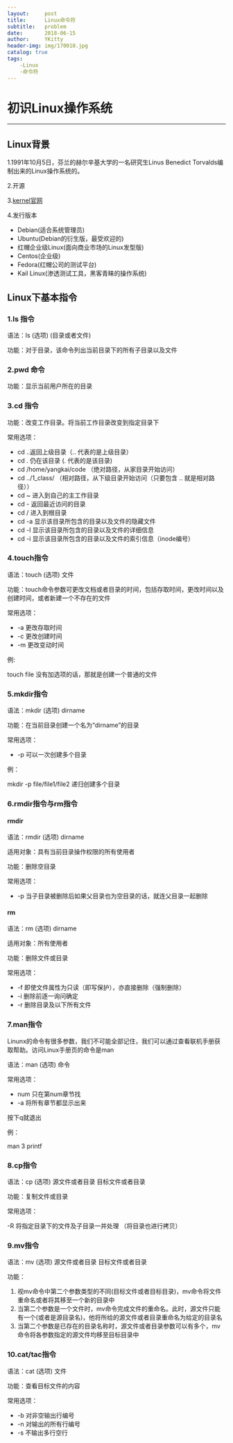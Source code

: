 ```yaml
---
layout:     post
title:      Linux命令符
subtitle:   problem
date:       2018-06-15
author:     YKitty
header-img: img/170010.jpg
catalog: true
tags:
    -Linux
    -命令符
---
```

# 初识Linux操作系统

---

## Linux背景

1.1991年10月5日，芬兰的赫尔辛基大学的一名研究生Linus Benedict Torvalds编制出来的Linux操作系统的。

2.开源

3.[kernel官网](https://www.kernel.org/)

4.发行版本

- Debian(适合系统管理员)
- Ubuntu(Debian的衍生版，最受欢迎的)
- 红帽企业级Linux(面向商业市场的Linux发型版)
- Centos(企业级)
- Fedora(红帽公司的测试平台)
- Kail Linux(渗透测试工具，黑客青睐的操作系统)

## Linux下基本指令

### 1.ls 指令

语法：ls  (选项) (目录或者文件)

功能：对于目录，该命令列出当前目录下的所有子目录以及文件

### 2.pwd 命令

功能：显示当前用户所在的目录

### 3.cd 指令

功能：改变工作目录。将当前工作目录改变到指定目录下

常用选项：

- cd ..返回上级目录（.. 代表的是上级目录）
- cd . 仍在该目录 (. 代表的是该目录) 
- cd /home/yangkai/code （绝对路径，从家目录开始访问）
- cd ../1_class/ （相对路径，从下级目录开始访问（只要包含 .. 就是相对路径））
- cd ~ 进入到自己的主工作目录
- cd - 返回最近访问的目录
- cd / 进入到根目录
- cd -a 显示该目录所包含的目录以及文件的隐藏文件
- cd -l 显示该目录所包含的目录以及文件的详细信息
- cd -i 显示该目录所包含的目录以及文件的索引信息（inode编号）

### 4.touch指令

语法：touch (选项)   文件

功能：touch命令参数可更改文档或者目录的时间，包括存取时间，更改时间以及创建时间，或者新建一个不存在的文件

常用选项：

- -a 更改存取时间
- -c 更改创建时间
- -m 更改变动时间

例:

touch file 没有加选项的话，那就是创建一个普通的文件

### 5.mkdir指令

语法：mkdir (选项) dirname

功能：在当前目录创建一个名为“dirname”的目录

常用选项：

- -p 可以一次创建多个目录

例：

mkdir -p file/file1/file2 递归创建多个目录

### 6.rmdir指令与rm指令

#### rmdir

语法：rmdir (选项) dirname

适用对象：具有当前目录操作权限的所有使用者

功能：删除空目录

常用选项：

- -p 当子目录被删除后如果父目录也为空目录的话，就连父目录一起删除

#### rm

语法：rm (选项) dirname

适用对象：所有使用者

功能：删除文件或目录

常用选项：

- -f 即使文件属性为只读（即写保护），亦直接删除（强制删除）
- -i 删除前逐一询问确定
- -r 删除目录及以下所有文件

### 7.man指令

Linunx的命令有很多参数，我们不可能全部记住，我们可以通过查看联机手册获取帮助。访问Linux手册页的命令是man

语法：man (选项) 命令

常用选项：

- num 只在第num章节找
- -a 将所有章节都显示出来

按下q就退出

例：

man 3 printf

### 8.cp指令

语法：cp (选项) 源文件或者目录 目标文件或者目录

功能：复制文件或目录

常用选项：

-R 将指定目录下的文件及子目录一并处理 （将目录也进行拷贝）

### 9.mv指令

语法：mv (选项) 源文件或者目录 目标文件或者目录

功能：

1. 视mv命令中第二个参数类型的不同(目标文件或者目标目录)，mv命令将文件重命名或者将其移至一个新的目录中
2. 当第二个参数是一个文件时，mv命令完成文件的重命名。此时，源文件只能有一个(或者是源目录名)，他将所给的源文件或者目录重命名为给定的目录名
3. 当第二个参数是已存在的目录名称时，源文件或者目录参数可以有多个，mv命令将各参数指定的源文件均移至目标目录中

### 10.cat/tac指令

语法：cat (选项) 文件

功能：查看目标文件的内容

常用选项：

- -b 对非空输出行编号
- -n 对输出的所有行编号
- -s 不输出多行空行

